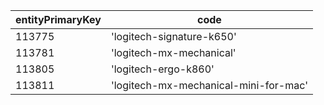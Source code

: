 | entityPrimaryKey | code                                  |
| ---------------- | ------------------------------------- |
| 113775           | 'logitech-signature-k650'             |
| 113781           | 'logitech-mx-mechanical'              |
| 113805           | 'logitech-ergo-k860'                  |
| 113811           | 'logitech-mx-mechanical-mini-for-mac' |